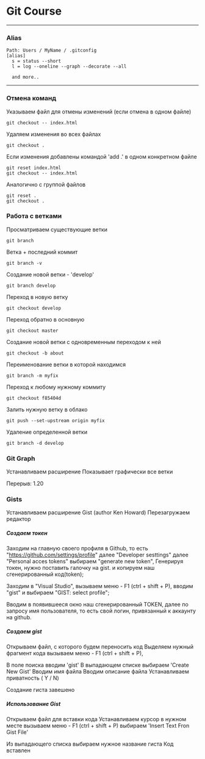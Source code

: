 # Git Course

---

### Alias

```
Path: Users / MyName / .gitconfig
[alias]
  s = status --short
  l = log --oneline --graph --decorate --all

  and more..
```

---

### Отмена команд

Указываем файл для отмены изменений (если отмена в одном файле)

```
git checkout -- index.html
```

Удаляем изменения во всех файлах

```
git checkout .
```

Если изменения добавлены командой 'add .' в одном конкретном файле

```
git reset index.html
git checkout -- index.html
```

Аналогично с группой файлов

```
git reset .
git checkout .
```

### Работа с ветками

Просматриваем существующие ветки

```
git branch
```

Ветка + последний коммит

```
git branch -v
```

Создание новой ветки - 'develop'

```
git branch develop
```

Переход в новую ветку

```
git checkout develop
```

Переход обратно в основную

```
git checkout master
```

Создание новой ветки с одновременным переходом к ней

```
git checkout -b about
```

Переименование ветки в которой находимся

```
git branch -m myfix
```

Переход к любому нужному коммиту

```
git checkout f85404d
```

Залить нужную ветку в облако

```
git push --set-upstream origin myfix
```

Удаление определенной ветки

```
git branch -d develop
```

### Git Graph

Устанавливаем расширение
Показывает графически все ветки

Перерыв: 1.20

### Gists

Устанавливаем расширение Gist (author Ken Howard)
Перезагружаем редактор

##### Создаем токен

Заходим на главную своего профиля в Github, то есть "https://github.com/settings/profile"
далее "Developer sesttings"
далее "Personal acces tokens"
выбираем "generate new token",
Генерируя токен, нужно поставить галочку на gist. и копируем наш сгенерированный код(token);

Заходим в "Visual Studio",
вызываем меню - F1 (ctrl + shift + P),
вводим "gist"
и выбираем "GIST: select profile";

Вводим в появившееся окно наш сгенерированный TOKEN,
далее по запросу имя пользователя, то есть свой логин, привязанный к аккаунту на github.

##### Создаем gist

Открываем файл, с которого будем переносить код
Выделяем нужный фрагмент кода
вызываем меню - F1 (ctrl + shift + P),

В поле поиска вводим 'gist'
В выпадающем списке выбираем 'Create New Gist'
Вводим имя файла
Вводим описание файла
Устанавливаем приватность ( Y / N)

Создание гиста завешено

##### Использование Gist

Открываем файл для вставки кода
Устанавливаем курсор в нужном месте
вызываем меню - F1 (ctrl + shift + P)
выбираем 'Insert Text Fron Gist File'

Из выпадающего списка выбираем нужное название гиста
Код вставлен
